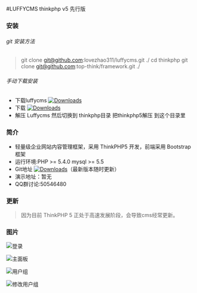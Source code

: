#LUFFYCMS thinkphp v5 先行版

### 安装

###### git 安装方法

 > git clone git@github.com:lovezhao311/luffycms.git ./
 > cd thinkphp
 > git clone git@github.com:top-think/framework.git ./

###### 手动下载安装 

 + 下载luffycms [![Downloads](https://img.shields.io/github/downloads/top-think/framework/total.svg)](https://github.com/lovezhao311/luffycms/archive/master.zip)
 + 下载 [![Downloads](https://img.shields.io/github/downloads/top-think/framework/total.svg)](https://github.com/top-think/framework/archive/master.zip)
 + 解压 Luffycms  然后切换到 thinkphp目录 把thinkphp5解压 到这个目录里
    

### 简介

 + 轻量级企业网站内容管理框架，采用 ThinkPHP5 开发，前端采用 Bootstrap 框架
 + 运行环境:PHP >= 5.4.0 mysql >= 5.5
 + Git地址 [![Downloads](https://img.shields.io/github/downloads/top-think/framework/total.svg)](https://github.com/lovezhao311/luffycms)（最新版本随时更新）
 + 演示地址：暂无
 + QQ群讨论:50546480

### 更新

> 因为目前 ThinkPHP 5 正处于高速发展阶段，会导致cms经常更新。

### 图片

![登录](https://raw.githubusercontent.com/lovezhao311/luffycms/master/public/appimages/01.png)

![主面板](https://raw.githubusercontent.com/lovezhao311/luffycms/master/public/appimages/02.png)

![用户组](https://raw.githubusercontent.com/lovezhao311/luffycms/master/public/appimages/03.png)

![修改用户组](https://raw.githubusercontent.com/lovezhao311/luffycms/master/public/appimages/04.png)
